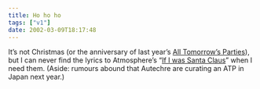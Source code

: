 ```yaml
---
title: Ho ho ho
tags: ["v1"]
date: 2002-03-09T18:17:48
---
```


It&#8217;s not Christmas (or the anniversary of last year&#8217;s [All Tomorrow&#8217;s Parties][1]), but I can never find the lyrics to Atmosphere&#8217;s &#8220;[If I was Santa Claus][2]&#8221; when I need them. (Aside: rumours abound that Autechre are curating an ATP in Japan next year.)

[1]: http://www.wayahead.com/atp/
[2]: http://www.ohhla.com/anonymous/atmos/lucyford/wassanta.atm.txt
